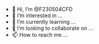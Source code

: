 - 👋 Hi, I’m @F230504CFD
- 👀 I’m interested in ...
- 🌱 I’m currently learning ...
- 💞️ I’m looking to collaborate on ...
- 📫 How to reach me ...

<!---
F230504CFD/F230504CFD is a ✨ special ✨ repository because its `README.md` (this file) appears on your GitHub profile.
You can click the Preview link to take a look at your changes.
--->
